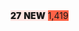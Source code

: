 <div class="fa-4x">
  <span class="fa-layers fa-fw" style="background:MistyRose">
    <i class="fa-solid  fa-circle" style="color:Tomato"></i>
    <i class="fa-inverse fa-solid  fa-times" data-fa-transform="shrink-6"></i>
  </span>

  <span class="fa-layers fa-fw" style="background:MistyRose">
    <i class="fa-solid  fa-bookmark"></i>
    <i class="fa-inverse fa-solid  fa-heart" data-fa-transform="shrink-10 up-2" style="color:Tomato"></i>
  </span>

  <span class="fa-layers fa-fw" style="background:MistyRose">
    <i class="fa-solid  fa-play" data-fa-transform="rotate--90 grow-4"></i>
    <i class="fa-solid  fa-sun fa-inverse" data-fa-transform="shrink-10 up-2"></i>
    <i class="fa-solid  fa-moon fa-inverse" data-fa-transform="shrink-11 down-4.2 left-4"></i>
    <i class="fa-solid  fa-star fa-inverse" data-fa-transform="shrink-11 down-4.2 right-4"></i>
  </span>

  <span class="fa-layers fa-fw" style="background:MistyRose">
    <i class="fa-solid  fa-calendar"></i>
    <span class="fa-layers-text fa-inverse" data-fa-transform="shrink-8 down-3" style="font-weight:900">27</span>
  </span>

  <span class="fa-layers fa-fw" style="background:MistyRose">
    <i class="fa-solid  fa-certificate"></i>
    <span class="fa-layers-text fa-inverse" data-fa-transform="shrink-11.5 rotate--30" style="font-weight:900">NEW</span>
  </span>

  <span class="fa-layers fa-fw" style="background:MistyRose">
    <i class="fa-solid  fa-envelope"></i>
    <span class="fa-layers-counter" style="background:Tomato">1,419</span>
  </span>
</div>
